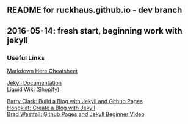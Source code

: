 ## README for ruckhaus.github.io - dev branch
2016-05-14: fresh start, beginning work with jekyll
---
### Useful Links
[Markdown Here Cheatsheet](https://github.com/adam-p/markdown-here/wiki/Markdown-Here-Cheatsheet)

[Jekyll Documentation](https://jekyllrb.com/)</br>
[Liquid Wiki (Shopify)](https://github.com/Shopify/liquid/wiki)

[Barry Clark: Build a Blog with Jekyll and Github Pages](https://www.smashingmagazine.com/2014/08/build-blog-jekyll-github-pages/)</br>
[Hongkiat: Create a Blog with Jekyll](http://www.hongkiat.com/blog/blog-with-jekyll/)</br>
[Brad Westfall: Github Pages and Jekyll Beginner Video](https://www.youtube.com/watch?v=nN6QuNqmAwk)
